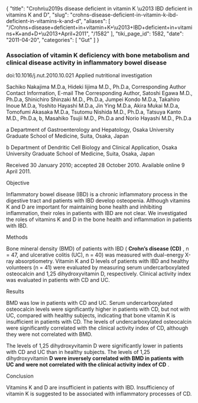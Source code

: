 {
  "title": "Crohn\u2019s disease deficient in vitamin K \u2013 IBD deficient in vitamins K and D",
  "slug": "crohns-disease-deficient-in-vitamin-k-ibd-deficient-in-vitamins-k-and-d",
  "aliases": [
    "/Crohns+disease+deficient+in+vitamin+K+\u2013+IBD+deficient+in+vitamins+K+and+D+\u2013+April+2011",
    "/1582"
  ],
  "tiki_page_id": 1582,
  "date": "2011-04-20",
  "categories": [
    "Gut"
  ]
}


### Association of vitamin K deficiency with bone metabolism and clinical disease activity in inflammatory bowel disease

doi:10.1016/j.nut.2010.10.021 Applied nutritional investigation

Sachiko Nakajima M.D.a, Hideki Iijima M.D., Ph.D.a, Corresponding Author Contact Information, E-mail The Corresponding Author, Satoshi Egawa M.D., Ph.D.a, Shinichiro Shinzaki M.D., Ph.D.a, Jumpei Kondo M.D.a, Takahiro Inoue M.D.a, Yoshito Hayashi M.D.a, Jin Ying M.D.a, Akira Mukai M.D.a, Tomofumi Akasaka M.D.a, Tsutomu Nishida M.D., Ph.D.a, Tatsuya Kanto M.D., Ph.D.a, b, Masahiko Tsujii M.D., Ph.D.a and Norio Hayashi M.D., Ph.D.a

a Department of Gastroenterology and Hepatology, Osaka University Graduate School of Medicine, Suita, Osaka, Japan

b Department of Dendritic Cell Biology and Clinical Application, Osaka University Graduate School of Medicine, Suita, Osaka, Japan

Received 30 January 2010; accepted 28 October 2010. Available online 9 April 2011.

Objective

Inflammatory bowel disease (IBD) is a chronic inflammatory process in the digestive tract and patients with IBD develop osteopenia. Although vitamins K and D are important for maintaining bone health and inhibiting inflammation, their roles in patients with IBD are not clear. We investigated the roles of vitamins K and D in the bone health and inflammation in patients with IBD.

Methods

Bone mineral density (BMD) of patients with IBD ( **Crohn’s disease (CD)** , n = 47, and ulcerative colitis (UC), n = 40) was measured with dual-energy X-ray absorptiometry. Vitamin K and D levels of patients with IBD and healthy volunteers (n = 41) were evaluated by measuring serum undercarboxylated osteocalcin and 1,25 dihydroxyvitamin D, respectively. Clinical activity index was evaluated in patients with CD and UC.

Results

BMD was low in patients with CD and UC. Serum undercarboxylated osteocalcin levels were significantly higher in patients with CD, but not with UC, compared with healthy subjects, indicating that bone vitamin K is insufficient in patients with CD. The levels of undercarboxylated osteocalcin were significantly correlated with the clinical activity index of CD, although they were not correlated with BMD. 

The levels of 1,25 dihydroxyvitamin D were significantly lower in patients with CD and UC than in healthy subjects. The levels of 1,25 dihydroxyvitamin  **D were inversely correlated with BMD in patients with UC and were not correlated with the clinical activity index of CD** .

Conclusion

Vitamins K and D are insufficient in patients with IBD. Insufficiency of vitamin K is suggested to be associated with inflammatory processes of CD.
